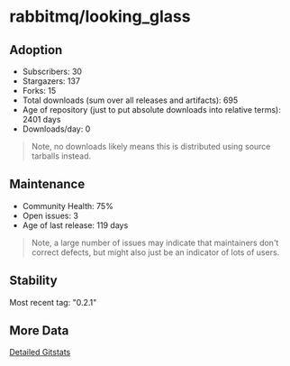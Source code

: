 # rabbitmq/looking_glass

## Adoption

- Subscribers: 30
- Stargazers: 137
- Forks: 15
- Total downloads (sum over all releases and artifacts): 695
- Age of repository (just to put absolute downloads into relative terms): 2401 days
- Downloads/day: 0

> Note, no downloads likely means this is distributed using source tarballs instead.

## Maintenance

- Community Health: 75%
- Open issues: 3
- Age of last release: 119 days

> Note, a large number of issues may indicate that maintainers don't correct defects, but might also
> just be an indicator of lots of users.

## Stability

Most recent tag: "0.2.1"

## More Data

[Detailed Gitstats](/bazel-catalog/gitstats/rabbitmq/looking_glass)

